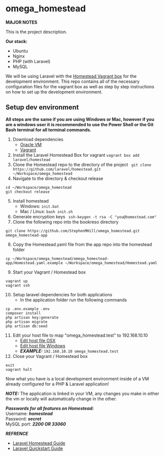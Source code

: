# omega_homestead

**MAJOR NOTES**

This is the project description.

**Our stack:**
* Ubuntu
* Nginx
* PHP (with Laravel)
* MySQL

We will be using Laravel with the [Homestead Vagrant box](https://laravel.com/docs/5.8/homestead) for the development environment. This repo contains all of the necessary configuration files for the vagrant box as well as step by step instructions on how to set up the development environment.

## Setup dev environment

**All steps are the same if you are using Windows or Mac, however if you are a windows user it is recommended to use the Power Shell or the Git Bash terminal for all terminal commands.**

 1. Download dependencies
	 * [Oracle VM](https://www.virtualbox.org/wiki/Downloads)
	 * [Vagrant](https://www.vagrantup.com/downloads.html)
2. Install the Laravel Homestead Box for vagrant
``` vagrant box add laravel/homestead ```
3. Clone the Homestead repo to the directory of the project
``` git clone https://github.com/laravel/homestead.git ~/Workspace/omega_homestead```
4. Navigate to the directory & checkout release
```
cd ~/Workspace/omega_homestead
git checkout release 
```
5. Install homestead
	* Windows: ``` init.bat ```
	* Mac / Linux: ``` bash init.sh ```
6. Generate encryption keys
``` ssh-keygen -t rsa -C "you@homestead.com"```
7. Clone the following repo into the bookreso directory
``` 
git clone https://github.com/StephenMHill/omega_homestead.git omega_homestead-app
```
8. Copy the Homestead.yaml file from the app repo into the homestead folder
```
cp ~/Workspace/omega_homestead/omega_homestead-app/Homestead.yaml.example ~/Workspace/omega_homestead/Homestead.yaml
```
9. Start your Vagrant / Homestead box
``` 
vagrant up 
vagrant ssh 
```
10. Setup laravel dependencies for both applications
	* In the application folder run the following commands
```
cp .env.example .env
composer install
php artisan key:generate
php artisan migrate
php artisan db:seed
```
11. Edit your host file to map "omega_homestead.test" to 192.168.10.10
	* [Edit host file OSX](https://www.imore.com/how-edit-your-macs-hosts-file-and-why-you-would-want)
	* [Edit host file Windows](https://www.techwalla.com/articles/how-to-edit-your-windows-hosts-file)
	* ***EXAMPLE:*** ```192.168.10.10 omega_homestead.test```
12. Close your Vagrant / Homestead box
``` 
exit
vagrant halt 
```

Now what you have is a local development environment inside of a VM already configured for a PHP & Laravel application!

***NOTE:*** The application is linked in your VM, any changes you make in either the vm or locally will automatically change in the other.

***Passwords for all features on Homestead:***<br/>
Username: ***homestead***<br/>
Password: ***secret***<br/>
MySQL port: ***2200 OR 33060***<br/>

***REFRENCE***
* [Laravel Homestead Guide](https://laravel.com/docs/5.8/homestead)
* [Laravel Quickstart Guide](https://laravel.com/docs/4.2/quick)
